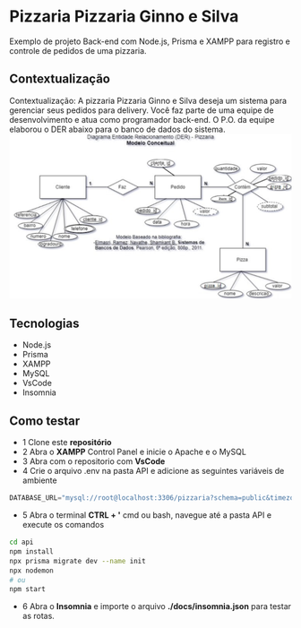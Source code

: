 # Pizzaria Pizzaria Ginno e Silva
Exemplo de projeto Back-end com Node.js, Prisma e XAMPP para registro e controle de pedidos de uma pizzaria.

## Contextualização
Contextualização:
A pizzaria Pizzaria Ginno e Silva deseja um sistema para gerenciar seus pedidos para delivery. Você faz parte de uma equipe de desenvolvimento e atua como programador back-end. O P.O. da equipe elaborou o DER abaixo para o banco de dados do sistema.
![DER](./docs/der.png)

## Tecnologias
- Node.js
- Prisma
- XAMPP
- MySQL
- VsCode
- Insomnia

## Como testar
- 1 Clone este **repositório**
- 2 Abra o **XAMPP** Control Panel e inicie o Apache e o MySQL
- 3 Abra com o repositorio com **VsCode**
- 4 Crie o arquivo .env na pasta API e adicione as seguintes variáveis de ambiente
```js
DATABASE_URL="mysql://root@localhost:3306/pizzaria?schema=public&timezone=UTC"
```
- 5 Abra o terminal **CTRL + '** cmd ou bash, navegue até a pasta API e execute os comandos
````bash
cd api
npm install
npx prisma migrate dev --name init
npx nodemon
# ou
npm start
````
- 6 Abra o **Insomnia** e importe o arquivo **./docs/insomnia.json** para testar as rotas.
